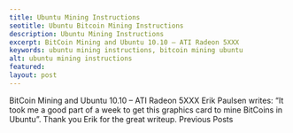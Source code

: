 ```yaml
---
title: Ubuntu Mining Instructions
seotitle: Ubuntu Bitcoin Mining Instructions
description: Ubuntu Mining Instructions
excerpt: BitCoin Mining and Ubuntu 10.10 – ATI Radeon 5XXX
keywords: ubuntu mining instructions, bitcoin mining ubuntu
alt: ubuntu mining instructions
featured: 
layout: post
---
```

BitCoin Mining and Ubuntu 10.10 – ATI Radeon 5XXX
Erik Paulsen writes: “It took me a good part of a week to get this graphics card to mine BitCoins in Ubuntu”.
Thank you Erik for the great writeup.
Previous Posts
